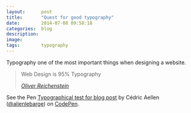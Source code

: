 ```yaml
---
layout:      post
title:       "Quest for good typography"
date:        2014-07-08 09:58:18
categories:  blog
description:
image:
tags:        typography
---
```


Typography one of the most important things when designing a website.

> Web Design is 95% Typography
>
> <cite>[Oliver Reichenstein](http://ia.net/blog/the-web-is-all-about-typography-period/)</cite>

<p data-height="524" data-theme-id="7142" data-slug-hash="88b1f5f094073d530ffca953469fcca2" data-default-tab="result" class='codepen'>See the Pen <a href='http://codepen.io/alienlebarge/pen/88b1f5f094073d530ffca953469fcca2/'>Typographical test for blog post</a> by Cédric Aellen (<a href='http://codepen.io/alienlebarge'>@alienlebarge</a>) on <a href='http://codepen.io'>CodePen</a>.</p>
<script async src="//codepen.io/assets/embed/ei.js"></script>
